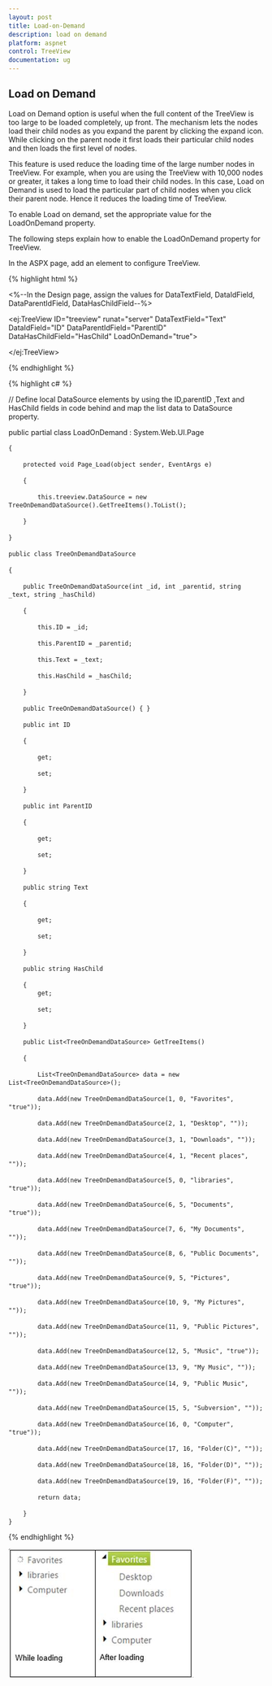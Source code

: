 ```yaml
---
layout: post
title: Load-on-Demand
description: load on demand
platform: aspnet
control: TreeView
documentation: ug
---
```


## Load on Demand

Load on Demand option is useful when the full content of the TreeView is too large to be loaded completely, up front. The mechanism lets the nodes load their child nodes as you expand the parent by clicking the expand icon. While clicking on the parent node it first loads their particular child nodes and then loads the first level of nodes.

This feature is used reduce the loading time of the large number nodes in TreeView. For example, when you are using the TreeView with 10,000 nodes or greater, it takes a long time to load their child nodes. In this case, Load on Demand is used to load the particular part of child nodes when you click their parent node. Hence it reduces the loading time of TreeView.

To enable Load on demand, set the appropriate value for the LoadOnDemand property.

The following steps explain how to enable the LoadOnDemand property for TreeView.

In the ASPX page, add an element to configure TreeView.


{% highlight html %}

<%--In the Design page, assign the values for DataTextField, DataIdField, DataParentIdField, DataHasChildField--%>

<ej:TreeView ID="treeview" runat="server" DataTextField="Text" DataIdField="ID" DataParentIdField="ParentID" DataHasChildField="HasChild" LoadOnDemand="true">

</ej:TreeView>

{% endhighlight %}


{% highlight c# %}

// Define local DataSource elements by using the ID,parentID ,Text and HasChild fields in code behind and map the list data to DataSource property.

public partial class LoadOnDemand : System.Web.UI.Page

    {

        protected void Page_Load(object sender, EventArgs e)

        {

            this.treeview.DataSource = new TreeOnDemandDataSource().GetTreeItems().ToList();

        }

    }

    public class TreeOnDemandDataSource

    {

        public TreeOnDemandDataSource(int _id, int _parentid, string _text, string _hasChild)

        {

            this.ID = _id;

            this.ParentID = _parentid;

            this.Text = _text;

            this.HasChild = _hasChild;

        }

        public TreeOnDemandDataSource() { }

        public int ID

        {

            get;

            set;

        }

        public int ParentID

        {

            get;

            set;

        }

        public string Text

        {

            get;

            set;

        }

        public string HasChild

        {
            get;

            set;

        }

        public List<TreeOnDemandDataSource> GetTreeItems()

        {

            List<TreeOnDemandDataSource> data = new List<TreeOnDemandDataSource>();

            data.Add(new TreeOnDemandDataSource(1, 0, "Favorites", "true"));

            data.Add(new TreeOnDemandDataSource(2, 1, "Desktop", ""));

            data.Add(new TreeOnDemandDataSource(3, 1, "Downloads", ""));

            data.Add(new TreeOnDemandDataSource(4, 1, "Recent places", ""));

            data.Add(new TreeOnDemandDataSource(5, 0, "libraries", "true"));

            data.Add(new TreeOnDemandDataSource(6, 5, "Documents", "true"));

            data.Add(new TreeOnDemandDataSource(7, 6, "My Documents", ""));

            data.Add(new TreeOnDemandDataSource(8, 6, "Public Documents", ""));

            data.Add(new TreeOnDemandDataSource(9, 5, "Pictures", "true"));

            data.Add(new TreeOnDemandDataSource(10, 9, "My Pictures", ""));

            data.Add(new TreeOnDemandDataSource(11, 9, "Public Pictures", ""));

            data.Add(new TreeOnDemandDataSource(12, 5, "Music", "true"));

            data.Add(new TreeOnDemandDataSource(13, 9, "My Music", ""));

            data.Add(new TreeOnDemandDataSource(14, 9, "Public Music", ""));

            data.Add(new TreeOnDemandDataSource(15, 5, "Subversion", ""));

            data.Add(new TreeOnDemandDataSource(16, 0, "Computer", "true"));

            data.Add(new TreeOnDemandDataSource(17, 16, "Folder(C)", ""));

            data.Add(new TreeOnDemandDataSource(18, 16, "Folder(D)", ""));

            data.Add(new TreeOnDemandDataSource(19, 16, "Folder(F)", ""));

            return data;

        }
    }

{% endhighlight %}

![](Load-on-Demand_images/Load-on-Demand_img1.png)